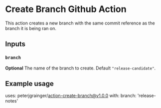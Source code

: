 # Create Branch Github Action

This action creates a new branch with the same commit reference as the branch it is being ran on.

## Inputs

### `branch`

**Optional** The name of the branch to create. Default `"release-candidate"`.

## Example usage

uses: peterjgrainger/action-create-branch@v1.0.0
with:
  branch: 'release-notes'
